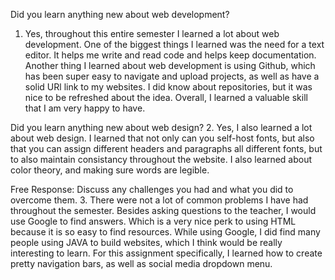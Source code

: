 Did you learn anything new about web development?
1. Yes, throughout this entire semester I learned a lot about web development. One of the biggest things I learned was the need for a text editor. It helps me write and read code and helps keep documentation. Another thing I learned about web development is using Github, which has been super easy to navigate and upload projects, as well as have a solid URl link to my websites. I did know about repositories, but it was nice to be refreshed about the idea. Overall, I learned a valuable skill that I am very happy to have. 



Did you learn anything new about web design?
2. Yes, I also learned a lot about web design. I learned that not only can you self-host fonts, but also that you can assign different headers and paragraphs all different fonts, but to also maintain consistancy throughout the website. I also learned about color theory, and making sure words are legible. 


Free Response: Discuss any challenges you had and what you did to overcome them.
3. There were not a lot of common problems I have had throughout the semester. Besides asking questions to the teacher, I would use Google to find answers. Which is a very nice perk to using HTML because it is so easy to find resources. While using Google, I did find many people using JAVA to build websites, which I think would be really interesting to learn. For this assignment specifically, I learned how to create pretty navigation bars, as well as social media dropdown menu. 
